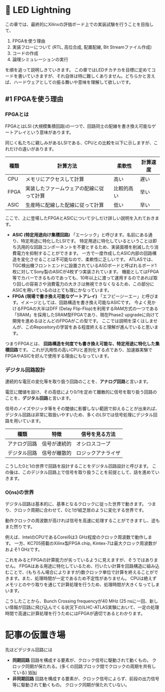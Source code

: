 # 🚃 LED Lightning
この章では、最終的にXilinxの評価ボード上での実装試験を行うことを目指して、
1. FPGAを使う理由
2. 実装フローについて (RTL, 高位合成, 配置配線, Bit Streamファイル作成)
3. コードの作成
4. 論理シミュレーションの実行

を順を追って説明しきていきます。
この章ではLEDチカチカを目標に定めてコードを書いていきますが、それ自体は特に難しくありません。どちらかと言えば、ハードウェアとしての振る舞いや意味を理解して欲しいです。


## #1 FPGAを使う理由
### FPGAとは
FPGAとはLSI (大規模集積回路)の一つで、回路同士の配線を書き換え可能なゲートアレイという意味があります。

同じく私たちに親しみがあるLSIである、CPUとの比較を以下に示しますが、これだけの違いがあります。

|種類|計算方法|柔軟性|計算速度|
|----|----|----|----|
|CPU|メモリにアクセスして計算|高い|遅い|
|FPGA|実装したファームウェアの配線に従って計算|比較的高い|早い|
|ASIC|生産時に配線した配線に従って計算|低い|早い|


ここで、上に登場したFPGAとASICについて少しだけ詳しい説明を入れておきます。

- **ASIC (特定用途向け集積回路)**
「エーシック」と呼びます。名前にある通り、特定用途に特化したLSIです。
特定用途に特化しているということは即ち汎用的な回路コンポーネントを不要とするため、実装面積を削減したり消費電力を抑制することができます。
一方で一度作成したASIC内部の回路構造を変化させることは不可能なので、柔軟性に乏しいです。
ATLASでは、TGC検出機フロントエンドに設置されているASDボードと呼ばれるボード1枚に対してSony製のASICが4枚ずつ実装されています。
機能としてはFPGA等でカバーできるものであっても、10年以上に渡って運用するのであれば取り回しの容易さや消費電力の大きさは無視できなくなるため、この部分にASICを用いているのはとても理にかなっています。
- **FPGA (現場で書き換え可能なゲートアレイ)**
「エフピージーエー」と呼びます。イメージとしては、回路構造を書き換え可能なASICです。
今よく見かけるFPGAの大半はDFF (Delay Flip-Flop)を利用するRAM方式の一つである「SRAM」を採用したSRAM型FPGAであり、現在Phase2 upgradeに向けて開発を進めるほとんどのFPGAがこの型です。
ここでは説明を深くはしませんが、このRepositoryの学習をある程度終えると理解が進んでいると思います。

つまりFPGAとは、
**回路構造を何度でも書き換え可能な、特定用途に特化した集積回路**です。
これが汎用性の高いCPUと差別化する点であり、加速器実験でFPGAやASICを好んで使用する理由にもなっています。

### デジタル回路設計
連続的な電圧の変化等を取り扱う回路のことを、**アナログ回路**と言います。

電圧に閾値を設け、その高低により0/1を定めて離散的に信号を取り扱う回路のことを、**デジタル回路**と言います。

信号のノイズやジッタ等をその閾値に影響しない範囲で抑えることが出来れば、デジタル回路は非常に取扱いやすいため、多くのLSIでは信号処理にデジタル回路を用いています。

|種類|特徴|信号を見る方法|
|----|----|----|
|アナログ回路|信号が連続的|オシロスコープ|
|デジタル回路|信号が離散的|ロジックアナライザ|

こうした0と1の世界で回路を設計することをデジタル回路設計と呼びます。
この後は、このデジタル回路上で信号を取り扱うことを前提として、話を進めていきます。



### O(ns)の世界
デジタル回路は基本的に、基準となるクロックに従った世界で動きます。
つまり、クロック周期に合わせて、0と1が紙芝居のように変化する世界です。

動作クロックの周波数が高ければ信号を高速に処理することができますし、逆もまた然りです。

例えば、IntelのCPUであるCorei9は3 GHz程度のクロック周波数で動作します。
一方、KC705搭載のXilinx製FPGA chip, Kintex-7は最大クロック周波数がおよそ1 GHzです。

これをみるとFPGAの計算能力が劣っているように見えますが、そうではありません。
FPGAはある用途に特化しているため、行いたい計算を回路構造に組み込むことで、(もちろん場合によりますが)数クロック単位で計算を終えることができます。また、処理時間が一定であるため不定性がありません。
CPUは絶えずメモリとのやり取りを通じて計算処理を行うため、処理時間が大きくなってしまいます。

こうしたことから、Bunch Crossing frequencyが40 MHz (25 nsに一回、新しい情報が回路に飛び込んでくる状況下の)LHC-ATLAS実験において、一定の処理時間で高速に計算処理を行うためにはFPGAが適切であるとわかります。

# 記事の仮置き場
先ほどデジタル回路には
- **同期回路**
  回路を構成する要素が、クロック信号に駆動されて動くもの。
  クロック同期が保たれる。(多くの回路ブロック間でクロックの周期を共有している) [Wiki](https://ja.wikipedia.org/wiki/%E3%82%AF%E3%83%AD%E3%83%83%E3%82%AF%E5%90%8C%E6%9C%9F%E8%A8%AD%E8%A8%88)
- **非同期回路**
  回路を構成する要素が、クロック信号によらず、前段の出力信号等に駆動されて動くもの。
  クロック同期が保たれていない。